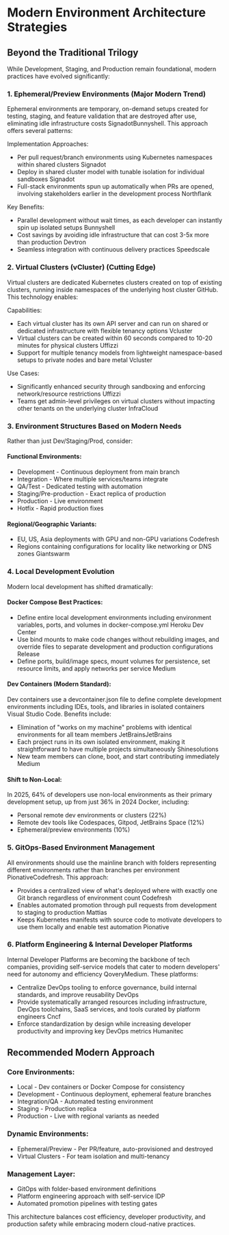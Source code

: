 # Modern Environment Architecture Strategies

## Beyond the Traditional Trilogy
While Development, Staging, and Production remain foundational, modern practices have evolved significantly:

### 1. Ephemeral/Preview Environments (Major Modern Trend)
Ephemeral environments are temporary, on-demand setups created for testing, staging, and feature validation that are destroyed after use, eliminating idle infrastructure costs SignadotBunnyshell. This approach offers several patterns:

Implementation Approaches:

* Per pull request/branch environments using Kubernetes namespaces within shared clusters Signadot
* Deploy in shared cluster model with tunable isolation for individual sandboxes Signadot
* Full-stack environments spun up automatically when PRs are opened, involving stakeholders earlier in the development process Northflank

Key Benefits:

* Parallel development without wait times, as each developer can instantly spin up isolated setups Bunnyshell
* Cost savings by avoiding idle infrastructure that can cost 3-5x more than production Devtron
* Seamless integration with continuous delivery practices Speedscale

### 2. Virtual Clusters (vCluster) (Cutting Edge)
Virtual clusters are dedicated Kubernetes clusters created on top of existing clusters, running inside namespaces of the underlying host cluster GitHub. This technology enables:

Capabilities:

* Each virtual cluster has its own API server and can run on shared or dedicated infrastructure with flexible tenancy options Vcluster
* Virtual clusters can be created within 60 seconds compared to 10-20 minutes for physical clusters Uffizzi
* Support for multiple tenancy models from lightweight namespace-based setups to private nodes and bare metal Vcluster

Use Cases:

* Significantly enhanced security through sandboxing and enforcing network/resource restrictions Uffizzi
* Teams get admin-level privileges on virtual clusters without impacting other tenants on the underlying cluster InfraCloud

### 3. Environment Structures Based on Modern Needs
Rather than just Dev/Staging/Prod, consider:

#### Functional Environments:

* Development - Continuous deployment from main branch
* Integration - Where multiple services/teams integrate
* QA/Test - Dedicated testing with automation
* Staging/Pre-production - Exact replica of production
* Production - Live environment
* Hotfix - Rapid production fixes

#### Regional/Geographic Variants:

* EU, US, Asia deployments with GPU and non-GPU variations Codefresh
* Regions containing configurations for locality like networking or DNS zones Giantswarm

### 4. Local Development Evolution
Modern local development has shifted dramatically:

#### Docker Compose Best Practices:

* Define entire local development environments including environment variables, ports, and volumes in docker-compose.yml Heroku Dev Center
* Use bind mounts to make code changes without rebuilding images, and override files to separate development and production configurations Release
* Define ports, build/image specs, mount volumes for persistence, set resource limits, and apply networks per service Medium

#### Dev Containers (Modern Standard):
Dev containers use a devcontainer.json file to define complete development environments including IDEs, tools, and libraries in isolated containers Visual Studio Code. Benefits include:

* Elimination of "works on my machine" problems with identical environments for all team members JetBrainsJetBrains
* Each project runs in its own isolated environment, making it straightforward to have multiple projects simultaneously Shinesolutions
* New team members can clone, boot, and start contributing immediately Medium

#### Shift to Non-Local:
In 2025, 64% of developers use non-local environments as their primary development setup, up from just 36% in 2024 Docker, including:

* Personal remote dev environments or clusters (22%)
* Remote dev tools like Codespaces, Gitpod, JetBrains Space (12%)
* Ephemeral/preview environments (10%)

### 5. GitOps-Based Environment Management
All environments should use the mainline branch with folders representing different environments rather than branches per environment PionativeCodefresh. This approach:

* Provides a centralized view of what's deployed where with exactly one Git branch regardless of environment count Codefresh
* Enables automated promotion through pull requests from development to staging to production Mattias
* Keeps Kubernetes manifests with source code to motivate developers to use them locally and enable test automation Pionative

### 6. Platform Engineering & Internal Developer Platforms
Internal Developer Platforms are becoming the backbone of tech companies, providing self-service models that cater to modern developers' need for autonomy and efficiency QoveryMedium. These platforms:

* Centralize DevOps tooling to enforce governance, build internal standards, and improve reusability DevOps
* Provide systematically arranged resources including infrastructure, DevOps toolchains, SaaS services, and tools curated by platform engineers Cncf
* Enforce standardization by design while increasing developer productivity and improving key DevOps metrics Humanitec

## Recommended Modern Approach

### Core Environments:

* Local - Dev containers or Docker Compose for consistency
* Development - Continuous deployment, ephemeral feature branches
* Integration/QA - Automated testing environment
* Staging - Production replica
* Production - Live with regional variants as needed

### Dynamic Environments:

* Ephemeral/Preview - Per PR/feature, auto-provisioned and destroyed
* Virtual Clusters - For team isolation and multi-tenancy

### Management Layer:

* GitOps with folder-based environment definitions
* Platform engineering approach with self-service IDP
* Automated promotion pipelines with testing gates

This architecture balances cost efficiency, developer productivity, and production safety while embracing modern cloud-native practices.